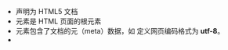 - **<!DOCTYPE html>** 声明为 HTML5 文档
- **<html>** 元素是 HTML 页面的根元素
- **<head>** 元素包含了文档的元（meta）数据，如 <meta charset="utf-8"> 定义网页编码格式为 **utf-8**。
- **<title>** 元素描述了文档的标题
- **<body>** 元素包含了可见的页面内容
- **<h1>** 元素定义一个大标题
- **<p>** 元素定义一个段落

<!-- 这是一个注释 -->



<div  style="color:red">
<b>加粗文本</b><br><br>
<i>斜体文本</i><br><br>
<code>电脑自动输出</code><br><br>
这是 <sub> 下标</sub> 和 <sup> 上标</sup>
</div>

<div style="color:#0000FF">
  <h3>这是一个在 div 元素中的标题。</h3>
  <p>这是一个在 div 元素中的文本。</p>
</div>

<p>我的母亲有 <span style="color:blue;font-weight:bold">蓝色</span> 的眼睛，我的父亲有 <span style="color:darkolivegreen;font-weight:bold">碧绿色</span> 的眼睛。</p>

<div><marquee width="" height="" bgcolor="" dirction="up|down|left|right" behavior="scroll|slide|alternate"
hspace=""
vspace=""
scrollamount=""
scrolldelay=""
onMouseOver="this.stop()"
onMouseOver="this.start()">*************</marquee>
</div>

```bash
<h1 align="left|center|right|justify"> 
一号标题</h1>
align用来标识其标题文字的对齐方式

--------特殊符号代码--------
&nbsp来添加空格
&lt    <
&amp   &
&gt	   >
&times x(乘号)
&divide  除号
&quot  双引号
&cope  版权
&reg   注册商标
--------------------------
<code></code>计算机代码
<font color="" size="" face="黑体">


设置图像对其方式
<img src="URL" align="value">
top,middle,bottom,left,center,right


滚动文字
marquee
<marquee width="" height="" bgcolor="" dirction="up|down|left|right" behavior="scroll|slide|alternate"
hspace=""
vspace=""
scrollamount=""
scrolldelay=""
onMouseOver="this.stop()"
onMouseOver="this.start()"
> </marquee>

scroll  循环往复滚动
slide   滚动一次，然后停止
alternate  来回交替滚动
<marquee scrollamount="滚动速度" scrolldelay="延迟时间"
>   滚动内容 <marquee>


<img src="" hspace="水平间距" vspace="垂直间距"   >


<p align="center"><a href="">
<img border="0" src="">
</a>
</p>


文本输入框
<p>
<input type="text" size="60" name=" "  >
<input tytpe="button" name="baidu"  value="百度一下">
</p>

<ol>有序列表
	<li>cooffee</li>
	<li>tea</li>
	<li>milk</li>
</ol>

<ul>无序列表
	<li>dada</li>
	<li>momo</li>
</ul>


<style type="text/css">
	img{width:100px;height:100px;border:2px  #cc0066 ridge }
ul{list-style-type:none;}
li{float:left;}
</style>

<table>
<tr>
<td>姓名</td>
<td>性别</td>
<td>电话</td>
</tr>
</table>
```



## 替换文本属性（Alt）

alt 属性用来为图像定义一串预备的可替换的文本。替换文本属性的值是用户定义的。

```
<img src="boat.gif" alt="Big Boat"/>
```

在浏览器无法载入图像时，替换文本属性告诉读者她们失去的信息。此时，浏览器将显示这个替代性的文本而不是图像。为页面上的图像都加上替换文本属性是个好习惯，这样有助于更好的显示信息，并且对于那些使用纯文本浏览器的人来说是非常有用的


